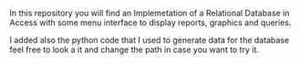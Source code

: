 In this repository you will find an Implemetation of a Relational Database in Access with some menu interface to display reports, graphics and queries.

I added also the python code that I used to generate data for the database feel free to look a it and change the path in case you want to try it.
